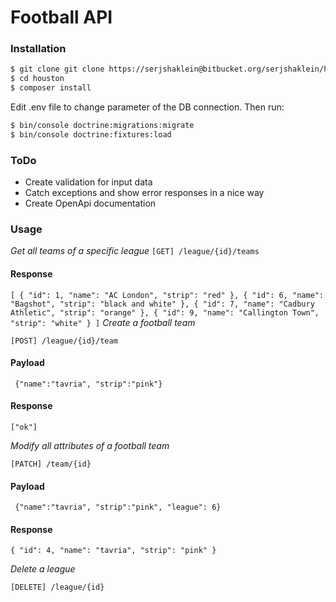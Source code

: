 # Football API


### Installation
```sh
$ git clone git clone https://serjshaklein@bitbucket.org/serjshaklein/houston.git
$ cd houston
$ composer install
```
Edit .env file to change parameter of the DB connection. Then run:
```sh
$ bin/console doctrine:migrations:migrate
$ bin/console doctrine:fixtures:load
```
### ToDo

- Create validation for input data
- Catch exceptions and show error responses in a nice way
- Create OpenApi documentation

### Usage
*Get all teams of a specific league*
``
[GET] /league/{id}/teams 
``
#### Response
``
[
    {
        "id": 1,
        "name": "AC London",
        "strip": "red"
    },
    {
        "id": 6,
        "name": "Bagshot",
        "strip": "black and white"
    },
    {
        "id": 7,
        "name": "Cadbury Athletic",
        "strip": "orange"
    },
    {
        "id": 9,
        "name": "Callington Town",
        "strip": "white"
    }
]
``
*Create a football team*

``
[POST] /league/{id}/team
``
#### Payload

`` {"name":"tavria",
"strip":"pink"}`` 

#### Response

``["ok"]``

*Modify all attributes of a football team*

``[PATCH] /team/{id}``

#### Payload

`` {"name":"tavria",
"strip":"pink",
"league": 6}``

#### Response

``{
    "id": 4,
    "name": "tavria",
    "strip": "pink"
}``

*Delete a league*

``[DELETE] /league/{id}``






